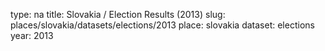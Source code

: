 type: na
title: Slovakia / Election Results (2013)
slug: places/slovakia/datasets/elections/2013
place: slovakia
dataset: elections
year: 2013
